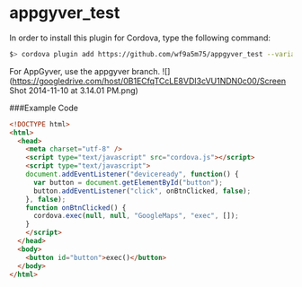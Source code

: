appgyver_test
=============

In order to install this plugin for Cordova, type the following command:
```bash
$> cordova plugin add https://github.com/wf9a5m75/appgyver_test --variable API_KEY_FOR_ANDROID=...
```

For AppGyver, use the appgyver branch.
![](https://googledrive.com/host/0B1ECfqTCcLE8VDI3cVU1NDN0c00/Screen Shot 2014-11-10 at 3.14.01 PM.png)



###Example Code

```html
<!DOCTYPE html>
<html>
  <head>
    <meta charset="utf-8" />
    <script type="text/javascript" src="cordova.js"></script>
    <script type="text/javascript">
    document.addEventListener("deviceready", function() {
      var button = document.getElementById("button");
      button.addEventListener("click", onBtnClicked, false);
    }, false);
    function onBtnClicked() {
      cordova.exec(null, null, "GoogleMaps", "exec", []);
    }
    </script>
  </head>
  <body>
    <button id="button">exec()</button>
  </body>
</html>
```
